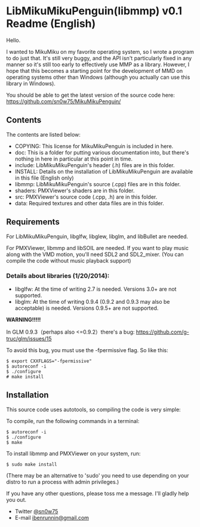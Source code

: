 # LibMikuMikuPenguin(libmmp) v0.1 Readme (English)
Hello.

I wanted to MikuMiku on my favorite operating system, so I wrote a program to do just that.
It's still very buggy, and the API isn't particularly fixed in any manner so it's still too early to effectively use MMP as a library.
However, I hope that this becomes a starting point for the development of MMD on operating systems other than Windows (although you actually can use this library in Windows).

You should be able to get the latest version of the source code here:
https://github.com/sn0w75/MikuMikuPenguin/

## Contents
The contents are listed below:

* COPYING: This license for MikuMikuPenguin is included in here.
* doc: This is a folder for putting various documentation into, but there's nothing in here in particular at this point in time.
* include: LibMikuMikuPenguin's header (.h) files are in this folder.
* INSTALL: Details on the installation of LibMikuMikuPenguin are available in this file (English only)
* libmmp: LibMikuMikuPenguin's source (.cpp) files are in this folder.
* shaders: PMXViewer's shaders are in this folder.
* src: PMXViewer's source code (.cpp, .h) are in this folder.
* data: Required textures and other data files are in this folder.

## Requirements
For LibMikuMikuPenguin, libglfw, libglew, libglm, and libBullet are needed.

For PMXViewer, libmmp and libSOIL are needed. If you want to play music along with the VMD motion, you'll need SDL2 and SDL2_mixer. (You can compile the code without music playback support)

### Details about libraries (1/20/2014):
* libglfw: At the time of writing 2.7 is needed. Versions 3.0+ are not supported.
* libglm: At the time of writing 0.9.4 (0.9.2 and 0.9.3 may also be acceptable) is needed. Versions 0.9.5+ are not supported.

**WARNING!!!!!**

In GLM 0.9.3（perhaps also <=0.9.2）there's a bug:
https://github.com/g-truc/glm/issues/15

To avoid this bug, you must use the -fpermissive flag.
So like this:

    $ export CXXFLAGS="-fpermissive"
    $ autoreconf -i
    $ ./configure
    # make install

## Installation
This source code uses autotools, so compiling the code is very simple:

To compile, run the following commands in a terminal:

    $ autoreconf -i
    $ ./configure
    $ make

To install libmmp and PMXViewer on your system, run:

    $ sudo make install

(There may be an alternative to 'sudo' you need to use depending on your distro to run a process with admin privileges.)

If you have any other questions, please toss me a message. I'll gladly help you out.
* Twitter [@sn0w75](http://twitter.com/sn0w75)
* E-mail <ibenrunnin@gmail.com>


